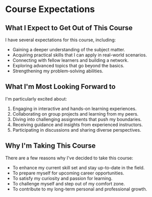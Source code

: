 # Course Expectations

## What I Expect to Get Out of This Course

I have several expectations for this course, including:

- Gaining a deeper understanding of the subject matter.
- Acquiring practical skills that I can apply in real-world scenarios.
- Connecting with fellow learners and building a network.
- Exploring advanced topics that go beyond the basics.
- Strengthening my problem-solving abilities.

## What I'm Most Looking Forward to

I'm particularly excited about:

1. Engaging in interactive and hands-on learning experiences.
2. Collaborating on group projects and learning from my peers.
3. Diving into challenging assignments that push my boundaries.
4. Receiving guidance and insights from experienced instructors.
5. Participating in discussions and sharing diverse perspectives.

## Why I'm Taking This Course

There are a few reasons why I've decided to take this course:

- To enhance my current skill set and stay up-to-date in the field.
- To prepare myself for upcoming career opportunities.
- To satisfy my curiosity and passion for learning.
- To challenge myself and step out of my comfort zone.
- To contribute to my long-term personal and professional growth.
